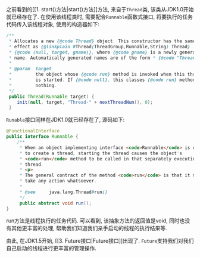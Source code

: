 之前看到的[[1. start()方法|start()方法]]方法, 来自于`Thread`类, 该类从JDK1.0开始就已经存在了. 在使用该线程类时, 需要配合`Runnable`函数式接口, 将要执行的任务代码传入该线程对象, 使用的构造器如下:
```java
/**  
 * Allocates a new {@code Thread} object. This constructor has the same  
 * effect as {@linkplain #Thread(ThreadGroup,Runnable,String) Thread}  
 * {@code (null, target, gname)}, where {@code gname} is a newly generated  
 * name. Automatically generated names are of the form * {@code "Thread-"+}<i>n</i>, where <i>n</i> is an integer.  
 * 
 * @param  target  
 *         the object whose {@code run} method is invoked when this thread  
 *         is started. If {@code null}, this classes {@code run} method does  
 *         nothing. 
 */
 public Thread(Runnable target) {  
    init(null, target, "Thread-" + nextThreadNum(), 0);  
 }
```

`Runable`接口同样在JDK1.0就已经存在了, 源码如下:
```java
@FunctionalInterface  
public interface Runnable {  
    /**  
     * When an object implementing interface <code>Runnable</code> is used  
     * to create a thread, starting the thread causes the object's     
     * <code>run</code> method to be called in that separately executing    
     * thread.     
     * <p>     
     * The general contract of the method <code>run</code> is that it may   
     * take any action whatsoever.     
     *     
     * @see     java.lang.Thread#run()  
     */    
     public abstract void run();  
}
```

run方法是线程执行的任务代码. 可以看到, 该抽象方法的返回值是void, 同时也没有其他更丰富的处理, 帮助我们知道我们亲手启动的线程的执行结果等. 

由此, 在JDK1.5开始, [[3. Future接口|Future接口]]出现了. `Future`支持我们对我们自己启动的线程进行更丰富的管理操作.